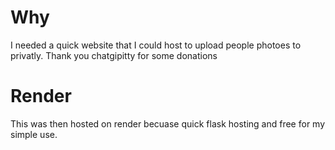 # Why
I needed a quick website that I could host to upload people photoes to privatly. Thank you chatgipitty for some donations

# Render
This was then hosted on render becuase quick flask hosting and free for my simple use.
